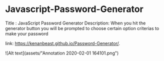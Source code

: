 # Javascript-Password-Generator
Title : JavaScript Password Generator
Description: When you hit the generator button you will be prompted to choose certain option criterias to make your password

link:  https://kenanbeast.github.io/Password-Generator/.

![Alt text](assets/"Annotation 2020-02-01 164101.png")
